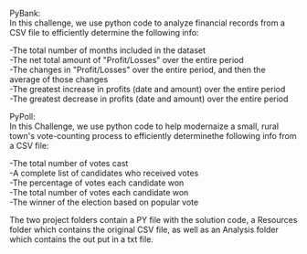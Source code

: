 PyBank:\
In this challenge, we use python code to analyze financial records from a CSV file to efficiently determine the following info:

-The total number of months included in the dataset\
-The net total amount of "Profit/Losses" over the entire period\
-The changes in "Profit/Losses" over the entire period, and then the average of those changes\
-The greatest increase in profits (date and amount) over the entire period\
-The greatest decrease in profits (date and amount) over the entire period


PyPoll:\
In this Challenge, we use python code to help modernaize a small, rural town's vote-counting process to efficiently determinethe following info from a CSV file:

-The total number of votes cast\
-A complete list of candidates who received votes\
-The percentage of votes each candidate won\
-The total number of votes each candidate won\
-The winner of the election based on popular vote

The two project folders contain a PY file with the solution code, a Resources folder which contains the original CSV file, as well as an Analysis folder which contains the out put in a txt file.
